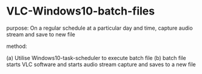 # VLC-Windows10-batch-files

purpose:  On a regular schedule at a particular day and time, capture audio stream and save to new file

method: 

(a) Utilise Windows10-task-scheduler to execute batch file
(b) batch file starts VLC software and starts audio stream capture and saves to a new file
